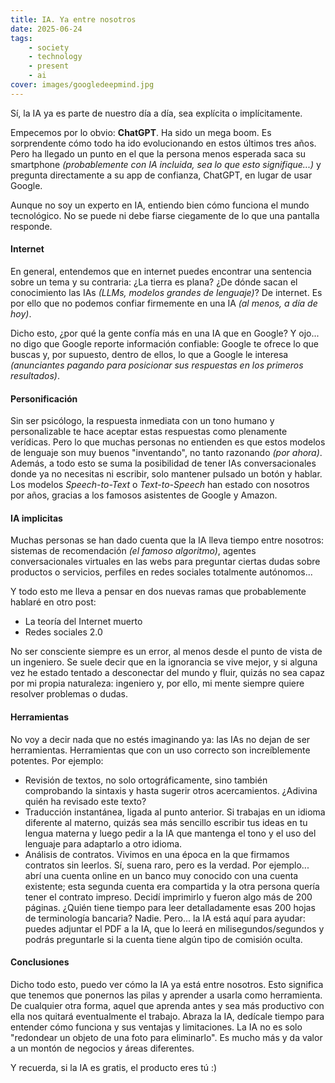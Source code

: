 ```yaml
---
title: IA. Ya entre nosotros
date: 2025-06-24
tags:
    - society
    - technology
    - present
    - ai
cover: images/googledeepmind.jpg
---
```


Sí, la IA ya es parte de nuestro día a día, sea explícita o implícitamente.

<!--more-->

Empecemos por lo obvio: **ChatGPT**. Ha sido un mega boom. Es sorprendente cómo todo ha ido evolucionando en estos últimos tres años. Pero ha llegado un punto en el que la persona menos esperada saca su smartphone *(probablemente con IA incluida, sea lo que esto signifique...)* y pregunta directamente a su app de confianza, ChatGPT, en lugar de usar Google.

Aunque no soy un experto en IA, entiendo bien cómo funciona el mundo tecnológico. No se puede ni debe fiarse ciegamente de lo que una pantalla responde.

#### Internet

En general, entendemos que en internet puedes encontrar una sentencia sobre un tema y su contraria: ¿La tierra es plana? ¿De dónde sacan el conocimiento las IAs *(LLMs, modelos grandes de lenguaje)*? De internet. Es por ello que no podemos confiar firmemente en una IA *(al menos, a día de hoy)*.

Dicho esto, ¿por qué la gente confía más en una IA que en Google? Y ojo... no digo que Google reporte información confiable: Google te ofrece lo que buscas y, por supuesto, dentro de ellos, lo que a Google le interesa *(anunciantes pagando para posicionar sus respuestas en los primeros resultados)*.

#### Personificación

Sin ser psicólogo, la respuesta inmediata con un tono humano y personalizable te hace aceptar estas respuestas como plenamente verídicas. Pero lo que muchas personas no entienden es que estos modelos de lenguaje son muy buenos "inventando", no tanto razonando *(por ahora)*. Además, a todo esto se suma la posibilidad de tener IAs conversacionales donde ya no necesitas ni escribir, solo mantener pulsado un botón y hablar. Los modelos *Speech-to-Text* o *Text-to-Speech* han estado con nosotros por años, gracias a los famosos asistentes de Google y Amazon.

#### IA implicitas

Muchas personas se han dado cuenta que la IA lleva tiempo entre nosotros: sistemas de recomendación *(el famoso algoritmo)*, agentes conversacionales virtuales en las webs para preguntar ciertas dudas sobre productos o servicios, perfiles en redes sociales totalmente autónomos...

Y todo esto me lleva a pensar en dos nuevas ramas que probablemente hablaré en otro post:

- La teoría del Internet muerto
- Redes sociales 2.0

No ser consciente siempre es un error, al menos desde el punto de vista de un ingeniero. Se suele decir que en la ignorancia se vive mejor, y si alguna vez he estado tentado a desconectar del mundo y fluir, quizás no sea capaz por mi propia naturaleza: ingeniero y, por ello, mi mente siempre quiere resolver problemas o dudas.

#### Herramientas

No voy a decir nada que no estés imaginando ya: las IAs no dejan de ser herramientas. Herramientas que con un uso correcto son increíblemente potentes. Por ejemplo:

- Revisión de textos, no solo ortográficamente, sino también comprobando la sintaxis y hasta sugerir otros acercamientos. ¿Adivina quién ha revisado este texto?
- Traducción instantánea, ligada al punto anterior. Si trabajas en un idioma diferente al materno, quizás sea más sencillo escribir tus ideas en tu lengua materna y luego pedir a la IA que mantenga el tono y el uso del lenguaje para adaptarlo a otro idioma.
- Análisis de contratos. Vivimos en una época en la que firmamos contratos sin leerlos. Sí, suena raro, pero es la verdad. Por ejemplo... abrí una cuenta online en un banco muy conocido con una cuenta existente; esta segunda cuenta era compartida y la otra persona quería tener el contrato impreso. Decidí imprimirlo y fueron algo más de 200 páginas. ¿Quién tiene tiempo para leer detalladamente esas 200 hojas de terminología bancaria? Nadie. Pero... la IA está aquí para ayudar: puedes adjuntar el PDF a la IA, que lo leerá en milisegundos/segundos y podrás preguntarle si la cuenta tiene algún tipo de comisión oculta.

#### Conclusiones

Dicho todo esto, puedo ver cómo la IA ya está entre nosotros. Esto significa que tenemos que ponernos las pilas y aprender a usarla como herramienta. De cualquier otra forma, aquel que aprenda antes y sea más productivo con ella nos quitará eventualmente el trabajo. Abraza la IA, dedícale tiempo para entender cómo funciona y sus ventajas y limitaciones. La IA no es solo "redondear un objeto de una foto para eliminarlo". Es mucho más y da valor a un montón de negocios y áreas diferentes.

Y recuerda, si la IA es gratis, el producto eres tú :)
